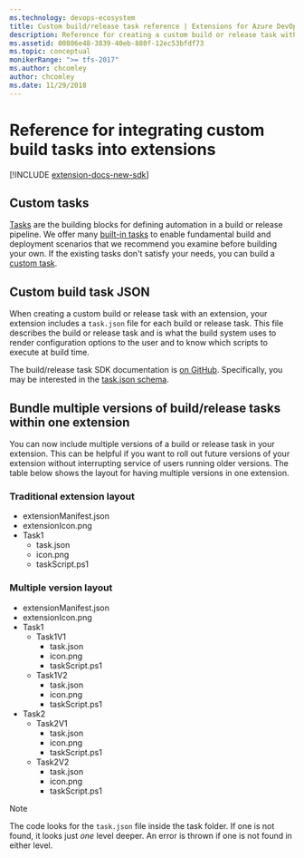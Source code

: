 ```yaml
---
ms.technology: devops-ecosystem
title: Custom build/release task reference | Extensions for Azure DevOps Services
description: Reference for creating a custom build or release task with an extension in Azure DevOps Services.
ms.assetid: 00806e48-3839-40eb-880f-12ec53bfdf73
ms.topic: conceptual
monikerRange: ">= tfs-2017"
ms.author: chcomley
author: chcomley
ms.date: 11/29/2018
---
```


# Reference for integrating custom build tasks into extensions

[!INCLUDE [extension-docs-new-sdk](../../includes/extension-docs-new-sdk.md)]

## Custom tasks

[Tasks](../../pipelines/process/tasks.md) are the building blocks for defining automation in a build or release pipeline. We offer many [built-in tasks](../../pipelines/tasks/index.md)
to enable fundamental build and deployment scenarios that we recommend you examine before building your own. If the existing tasks don't satisfy your needs, you can build a [custom task](add-build-task.md).

## Custom build task JSON

When creating a custom build or release task with an extension, your extension includes a `task.json` file for each build or release task.
This file describes the build or release task and is what the build system uses to render configuration options to the user and to know which scripts to execute at build time.

The build/release task SDK documentation is [on GitHub](https://github.com/Microsoft/azure-pipelines-task-lib).
Specifically, you may be interested in the [task.json schema](https://github.com/Microsoft/azure-pipelines-task-lib/blob/master/tasks.schema.json).

## Bundle multiple versions of build/release tasks within one extension

You can now include multiple versions of a build or release task in your extension. This can be helpful if you want to roll out
future versions of your extension without interrupting service of users running older versions. The table below shows the layout for having
multiple versions in one extension.

### Traditional extension layout

- extensionManifest.json
- extensionIcon.png
- Task1
  - task.json
  - icon.png
  - taskScript.ps1

### Multiple version layout

- extensionManifest.json
- extensionIcon.png
- Task1
  - Task1V1
    - task.json
    - icon.png
    - taskScript.ps1
  - Task1V2
    - task.json
    - icon.png
    - taskScript.ps1
- Task2
  - Task2V1
    - task.json
    - icon.png
    - taskScript.ps1
  - Task2V2
    - task.json
    - icon.png
    - taskScript.ps1

> [!NOTE]
> The code looks for the `task.json` file inside the task folder. If one is not found, it looks just _one_ level deeper.
> An error is thrown if one is not found in either level.
